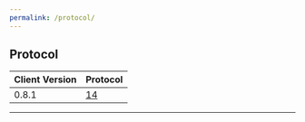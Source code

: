 ```yaml
---
permalink: /protocol/
---
```

## Protocol

| Client Version | Protocol  |
| -------------- | --------- |
| 0.8.1          | [14](14/) |


---

### 
